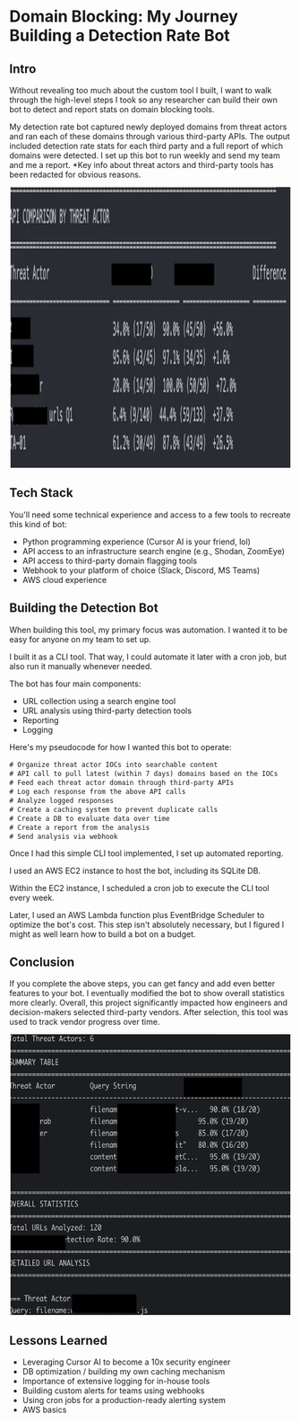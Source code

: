 # Domain Blocking: My Journey Building a Detection Rate Bot

## Intro

Without revealing too much about the custom tool I built, I want to walk through the high-level steps I took so any researcher can build their own bot to detect and report stats on domain blocking tools.

My detection rate bot captured newly deployed domains from threat actors and ran each of these domains through various third-party APIs. The output included detection rate stats for each third party and a full report of which domains were detected. I set up this bot to run weekly and send my team and me a report. *Key info about threat actors and third-party tools has been redacted for obvious reasons.

<center><img src="image.png" width="500" height="500"></center>

## Tech Stack

You'll need some technical experience and access to a few tools to recreate this kind of bot:

- Python programming experience (Cursor AI is your friend, lol)
- API access to an infrastructure search engine (e.g., Shodan, ZoomEye)
- API access to third-party domain flagging tools
- Webhook to your platform of choice (Slack, Discord, MS Teams)
- AWS cloud experience

## Building the Detection Bot

When building this tool, my primary focus was automation. I wanted it to be easy for anyone on my team to set up.

I built it as a CLI tool. That way, I could automate it later with a cron job, but also run it manually whenever needed.

The bot has four main components:
- URL collection using a search engine tool
- URL analysis using third-party detection tools
- Reporting
- Logging

Here's my pseudocode for how I wanted this bot to operate:

```
# Organize threat actor IOCs into searchable content
# API call to pull latest (within 7 days) domains based on the IOCs
# Feed each threat actor domain through third-party APIs
# Log each response from the above API calls
# Analyze logged responses
# Create a caching system to prevent duplicate calls
# Create a DB to evaluate data over time
# Create a report from the analysis
# Send analysis via webhook
```

Once I had this simple CLI tool implemented, I set up automated reporting.

I used an AWS EC2 instance to host the bot, including its SQLite DB.

Within the EC2 instance, I scheduled a cron job to execute the CLI tool every week.

Later, I used an AWS Lambda function plus EventBridge Scheduler to optimize the bot's cost. This step isn't absolutely necessary, but I figured I might as well learn how to build a bot on a budget.

## Conclusion

If you complete the above steps, you can get fancy and add even better features to your bot. I eventually modified the bot to show overall statistics more clearly. Overall, this project significantly impacted how engineers and decision-makers selected third-party vendors. After selection, this tool was used to track vendor progress over time.

<center><img src="image-1.png" width="500" height="500"></center>

## Lessons Learned

- Leveraging Cursor AI to become a 10x security engineer
- DB optimization / building my own caching mechanism
- Importance of extensive logging for in-house tools
- Building custom alerts for teams using webhooks
- Using cron jobs for a production-ready alerting system
- AWS basics










